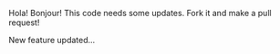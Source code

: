 Hola!
Bonjour!
This code needs some updates. Fork it and make a pull request!

New feature updated...
